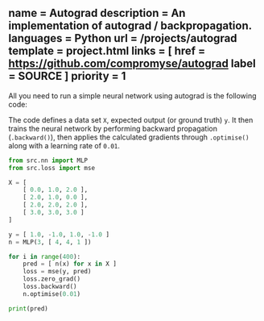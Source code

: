 name = Autograd
description = An implementation of autograd / backpropagation.
languages = Python
url = /projects/autograd
template = project.html
links = [
    href = https://github.com/compromyse/autograd
    label = SOURCE
]
priority = 1
---

All you need to run a simple neural network using autograd is the following code:

The code defines a data set `X`, expected output (or ground truth) `y`. It then trains the neural network by performing backward propagation (`.backward()`), then applies the calculated gradients through `.optimise()` along with a learning rate of `0.01`.

```py
from src.nn import MLP
from src.loss import mse

X = [
    [ 0.0, 1.0, 2.0 ],
    [ 2.0, 1.0, 0.0 ],
    [ 2.0, 2.0, 2.0 ],
    [ 3.0, 3.0, 3.0 ]
]

y = [ 1.0, -1.0, 1.0, -1.0 ]
n = MLP(3, [ 4, 4, 1 ])

for i in range(400):
    pred = [ n(x) for x in X ]
    loss = mse(y, pred)
    loss.zero_grad()
    loss.backward()
    n.optimise(0.01)

print(pred)
```
